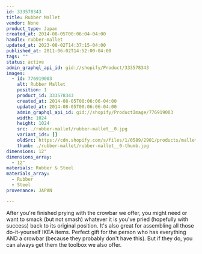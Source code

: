 ```yaml
---
id: 333578343
title: Rubber Mallet
vendor: None
product_type: Japan
created_at: 2014-08-05T00:06:04-04:00
handle: rubber-mallet
updated_at: 2023-08-02T14:37:15-04:00
published_at: 2011-06-02T14:52:00-04:00
tags: ""
status: active
admin_graphql_api_id: gid://shopify/Product/333578343
images:
  - id: 776919003
    alt: Rubber Mallet
    position: 1
    product_id: 333578343
    created_at: 2014-08-05T00:06:06-04:00
    updated_at: 2014-08-05T00:06:06-04:00
    admin_graphql_api_id: gid://shopify/ProductImage/776919003
    width: 1024
    height: 1024
    src: ./rubber-mallet/rubber-mallet__0.jpg
    variant_ids: []
    oldSrc: https://cdn.shopify.com/s/files/1/0589/2901/products/mallet.jpeg?v=1407211566
    thumb: ./rubber-mallet/rubber-mallet__0-thumb.jpg
dimensions: 12"
dimensions_array:
  - 12"
materials: Rubber & Steel
materials_array:
  - Rubber
  - Steel
provenance: JAPAN

---
```


After you're finished prying with the crowbar we offer, you might need or want to smack (but not smash) whatever it is you've pried (hopefully with success) back to its original position. It's also great for assembling all those do-it-yourself IKEA items. Perfect gift for the person who has everything AND a crowbar (because they probably don't have this). But if they do, you can always get them the toolbox we also offer.